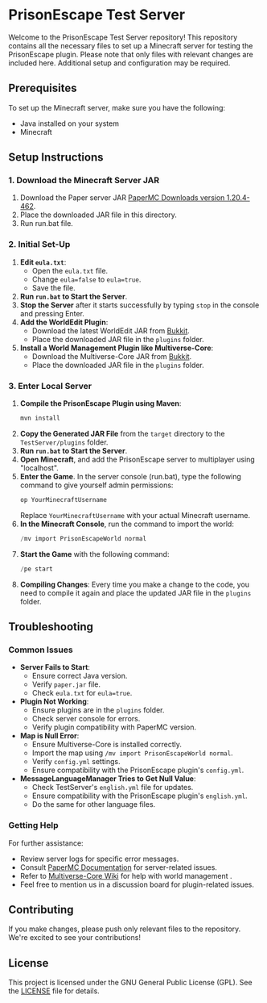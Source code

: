 # PrisonEscape Test Server

Welcome to the PrisonEscape Test Server repository! This repository contains all the necessary files to set up a Minecraft server for testing the PrisonEscape plugin. Please note that only files with relevant changes are included here. Additional setup and configuration may be required.

## Prerequisites

To set up the Minecraft server, make sure you have the following:

- Java installed on your system
- Minecraft

## Setup Instructions

### 1. Download the Minecraft Server JAR

1. Download the Paper server JAR [PaperMC Downloads version 1.20.4-462](https://api.papermc.io/v2/projects/paper/versions/1.20.4/builds/462/downloads/paper-1.20.4-462.jar).
2. Place the downloaded JAR file in this directory.
3. Run run.bat file.

### 2. Initial Set-Up

1. **Edit `eula.txt`**:
   - Open the `eula.txt` file.
   - Change `eula=false` to `eula=true`.
   - Save the file.
2. **Run `run.bat` to Start the Server**.
3. **Stop the Server** after it starts successfully by typing `stop` in the console and pressing Enter.
4. **Add the WorldEdit Plugin**:
   - Download the latest WorldEdit JAR from [Bukkit](https://dev.bukkit.org/projects/worldedit).
   - Place the downloaded JAR file in the `plugins` folder.
5. **Install a World Management Plugin like Multiverse-Core**:
   - Download the Multiverse-Core JAR from [Bukkit](https://dev.bukkit.org/projects/multiverse-core).
   - Place the downloaded JAR file in the `plugins` folder.

### 3. Enter Local Server

1. **Compile the PrisonEscape Plugin using Maven**:
    ```s
    mvn install
    ```
2. **Copy the Generated JAR File** from the `target` directory to the `TestServer/plugins` folder.
3. **Run `run.bat` to Start the Server**.
4. **Open Minecraft**, and add the PrisonEscape server to multiplayer using "localhost".
5. **Enter the Game**. In the server console (run.bat), type the following command to give yourself admin permissions:
    ```s
    op YourMinecraftUsername
    ```
   Replace `YourMinecraftUsername` with your actual Minecraft username.
6. **In the Minecraft Console**, run the command to import the world:
    ```s
    /mv import PrisonEscapeWorld normal
    ```
7. **Start the Game** with the following command:
    ```s
    /pe start
    ```
8. **Compiling Changes**: Every time you make a change to the code, you need to compile it again and place the updated JAR file in the `plugins` folder.

## Troubleshooting

### Common Issues

- **Server Fails to Start**:
  - Ensure correct Java version.
  - Verify `paper.jar` file.
  - Check `eula.txt` for `eula=true`.
- **Plugin Not Working**:
  - Ensure plugins are in the `plugins` folder.
  - Check server console for errors.
  - Verify plugin compatibility with PaperMC version.
- **Map is Null Error**:
  - Ensure Multiverse-Core is installed correctly.
  - Import the map using `/mv import PrisonEscapeWorld normal`.
  - Verify `config.yml` settings. 
  - Ensure compatibility with the PrisonEscape plugin's `config.yml`.
- **MessageLanguageManager Tries to Get Null Value**:
  - Check TestServer's `english.yml` file for updates.
  - Ensure compatibility with the PrisonEscape plugin's `english.yml`.
  - Do the same for other language files.

### Getting Help

For further assistance:
- Review server logs for specific error messages.
- Consult [PaperMC Documentation](https://papermc.io/documentation) for server-related issues.
- Refer to [Multiverse-Core Wiki](https://github.com/Multiverse/Multiverse-Core/wiki) for help with world management    .
- Feel free to mention us in a discussion board for plugin-related issues.

## Contributing

If you make changes, please push only relevant files to the repository. We're excited to see your contributions!

## License

This project is licensed under the GNU General Public License (GPL). See the [LICENSE](../LICENSE) file for details.